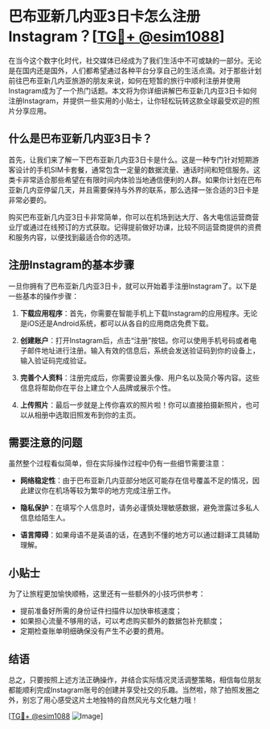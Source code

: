 # 巴布亚新几内亚3日卡怎么注册Instagram？[[TG💪+ @esim1088](https://t.me/s/esim1088)]

在当今这个数字化时代，社交媒体已经成为了我们生活中不可或缺的一部分。无论是在国内还是国外，人们都希望通过各种平台分享自己的生活点滴。对于那些计划前往巴布亚新几内亚旅游的朋友来说，如何在短暂的旅行中顺利注册并使用Instagram成为了一个热门话题。本文将为你详细讲解巴布亚新几内亚3日卡如何注册Instagram，并提供一些实用的小贴士，让你轻松玩转这款全球最受欢迎的照片分享应用。

## 什么是巴布亚新几内亚3日卡？

首先，让我们来了解一下巴布亚新几内亚3日卡是什么。这是一种专门针对短期游客设计的手机SIM卡套餐，通常包含一定量的数据流量、通话时间和短信服务。这类卡非常适合那些希望在有限时间内体验当地通信便利的人群。如果你计划在巴布亚新几内亚停留几天，并且需要保持与外界的联系，那么选择一张合适的3日卡是非常必要的。

购买巴布亚新几内亚3日卡非常简单，你可以在机场到达大厅、各大电信运营商营业厅或通过在线预订的方式获取。记得提前做好功课，比较不同运营商提供的资费和服务内容，以便找到最适合你的选项。

## 注册Instagram的基本步骤

一旦你拥有了巴布亚新几内亚3日卡，就可以开始着手注册Instagram了。以下是一些基本的操作步骤：

1. **下载应用程序**：首先，你需要在智能手机上下载Instagram的应用程序。无论是iOS还是Android系统，都可以从各自的应用商店免费下载。

2. **创建账户**：打开Instagram后，点击“注册”按钮。你可以使用手机号码或者电子邮件地址进行注册。输入有效的信息后，系统会发送验证码到你的设备上，输入验证码完成验证。

3. **完善个人资料**：注册完成后，你需要设置头像、用户名以及简介等内容。这些信息将帮助你在平台上建立个人品牌或展示个性。

4. **上传照片**：最后一步就是上传你喜欢的照片啦！你可以直接拍摄新照片，也可以从相册中选取旧照发布到你的主页。

## 需要注意的问题

虽然整个过程看似简单，但在实际操作过程中仍有一些细节需要注意：

- **网络稳定性**：由于巴布亚新几内亚部分地区可能存在信号覆盖不足的情况，因此建议你在机场等较为繁华的地方完成注册工作。
  
- **隐私保护**：在填写个人信息时，请务必谨慎处理敏感数据，避免泄露过多私人信息给陌生人。

- **语言障碍**：如果母语不是英语的话，在遇到不懂的地方可以通过翻译工具辅助理解。

## 小贴士

为了让旅程更加愉快顺畅，这里还有一些额外的小技巧供参考：

- 提前准备好所需的身份证件扫描件以加快审核速度；
- 如果担心流量不够用的话，可以考虑购买额外的数据包补充额度；
- 定期检查账单明细确保没有产生不必要的费用。

## 结语

总之，只要按照上述方法正确操作，并结合实际情况灵活调整策略，相信每位朋友都能顺利完成Instagram账号的创建并享受社交的乐趣。当然啦，除了拍照发圈之外，别忘了用心感受这片土地独特的自然风光与文化魅力哦！

[[TG💪+ @esim1088](https://t.me/s/esim1088) ![Image](https://i.postimg.cc/4NQfJmqS/Snipaste-2025-05-13-00-14-12.png)]
